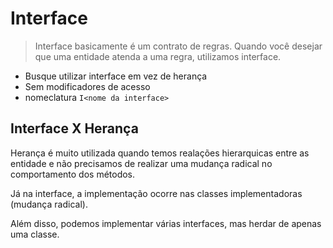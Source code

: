 # Interface
> Interface basicamente é um contrato de regras. Quando você desejar que uma entidade atenda a uma regra, utilizamos interface.

- Busque utilizar interface em vez de herança
- Sem modificadores de acesso
- nomeclatura `I<nome da interface>`

## Interface X Herança

Herança é muito utilizada quando temos realações hierarquicas entre as entidade e não precisamos de realizar uma mudança radical no comportamento dos métodos.

Já na interface, a implementação ocorre nas classes implementadoras (mudança radical).

Além disso, podemos implementar várias interfaces, mas herdar de apenas uma classe.
